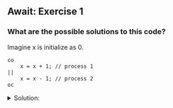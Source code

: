## Await: Exercise 1

### What are the possible solutions to this code?
Imagine x is initialize as 0.

```
co 
    x = x + 1; // process 1
|| 
    x = x - 1; // process 2
oc
```

<details>
<summary> Solution: </summary>
    As the operations are not atomic, this operation can take multiple results on the shared variable x:

    R1          R2
    inc         dec
    W1          W2

    1: P1 reads and writes, P2 reads and writes
    2: P1 reads, P2 reads, P1 writes, P2 writes (overwrites)
    3: P1 reads, P2 reads, P2 writes, P1 writes (overwrites)
    4: P2 reads, P1 reads, P1 writes, P2 writes (overwrites)
    5: P2 reads, P1 reads, P2 writes, P1 writes (overwrites)
    6: P2 reads and write, P1 reads and writes

            1:  2:  3:  4:  5:  6:
            R1  R1  R1  R2  R2  R2
            W1  R2  R2  R1  R1  W2
            R2  W1  W2  W1  W2  R1
            W2  W2  W1  W2  W1  W1

Solution:   0  -1   1   -1  1   0

We get 6 results, 2 of them are correct and the 4 others should be incorrect.

</details>